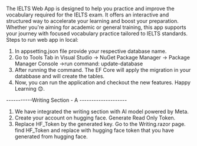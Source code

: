 The IELTS Web App is designed to help you practice and improve the vocabulary required for the IELTS exam. It offers an interactive and structured way to accelerate your learning and boost your preparation. Whether you're aiming for academic or general training, this app supports your journey with focused vocabulary practice tailored to IELTS standards.
Steps to run web app in local:
1. In appsetting.json file provide your respective database name.
2. Go to Tools Tab in Visual Studio -> NuGet Package Manager -> Package Manager Console ->run command:  update-database
3. After running the command. The EF Core will apply the migration in your databbase and will create the tables.
4. Now, you can run the application and checkout the new features.
Happy Learning 😊.

-----------Writing Section - A --------------------
1. We have integrated the writing section with AI model powered by Meta.
2. Create your account on hugging face. Generate Read Only Token.
3. Replace HF_Token by the generated key. Go to the Writing.razor page. find HF_Token and replace with hugging face token that you have generated from hugging face. 
